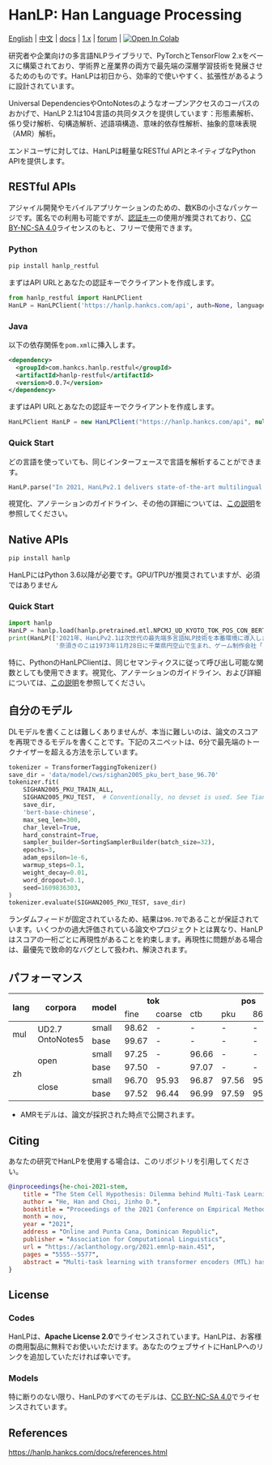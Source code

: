 # HanLP: Han Language Processing

[English](https://github.com/hankcs/HanLP/tree/master) | [中文](https://github.com/hankcs/HanLP/tree/doc-zh) | [docs](https://hanlp.hankcs.com/docs/) | [1.x](https://github.com/hankcs/HanLP/tree/1.x) | [forum](https://bbs.hankcs.com/) | [![Open In Colab](https://file.hankcs.com/img/colab-badge.svg)](https://colab.research.google.com/drive/1NkObyqXza75q192TQF9e_5JJZKVGycSk?usp=sharing)

研究者や企業向けの多言語NLPライブラリで、PyTorchとTensorFlow 2.xをベースに構築されており、学術界と産業界の両方で最先端の深層学習技術を発展させるためのものです。HanLPは初日から、効率的で使いやすく、拡張性があるように設計されています。

Universal DependenciesやOntoNotesのようなオープンアクセスのコーパスのおかげで、HanLP 2.1は104言語の共同タスクを提供しています：形態素解析、係り受け解析、句構造解析、述語項構造、意味的依存性解析、抽象的意味表現（AMR）解析。

エンドユーザに対しては、HanLPは軽量なRESTful APIとネイティブなPython APIを提供します。

## RESTful APIs

アジャイル開発やモバイルアプリケーションのための、数KBの小さなパッケージです。匿名での利用も可能ですが、[認証キー](https://bbs.hankcs.com/t/apply-for-free-hanlp-restful-apis/3178)の使用が推奨されており、[CC BY-NC-SA 4.0](https://creativecommons.org/licenses/by-nc-sa/4.0/)ライセンスのもと、フリーで使用できます。

 ### Python

```bash
pip install hanlp_restful
```

まずはAPI URLとあなたの認証キーでクライアントを作成します。

```python
from hanlp_restful import HanLPClient
HanLP = HanLPClient('https://hanlp.hankcs.com/api', auth=None, language='mul')
```

### Java

以下の依存関係を`pom.xml`に挿入します。

```xml
<dependency>
  <groupId>com.hankcs.hanlp.restful</groupId>
  <artifactId>hanlp-restful</artifactId>
  <version>0.0.7</version>
</dependency>
```

まずはAPI URLとあなたの認証キーでクライアントを作成します。

```java
HanLPClient HanLP = new HanLPClient("https://hanlp.hankcs.com/api", null, "mul");
```

### Quick Start

どの言語を使っていても、同じインターフェースで言語を解析することができます。

```python
HanLP.parse("In 2021, HanLPv2.1 delivers state-of-the-art multilingual NLP techniques to production environments. 2021年、HanLPv2.1は次世代の最先端多言語NLP技術を本番環境に導入します。2021年 HanLPv2.1为生产环境带来次世代最先进的多语种NLP技术。")
```

視覚化、アノテーションのガイドライン、その他の詳細については、[この説明](https://hanlp.hankcs.com/docs/tutorial.html)を参照してください。

## Native APIs

```bash
pip install hanlp
```

HanLPにはPython 3.6以降が必要です。GPU/TPUが推奨されていますが、必須ではありません

### Quick Start

```python
import hanlp
HanLP = hanlp.load(hanlp.pretrained.mtl.NPCMJ_UD_KYOTO_TOK_POS_CON_BERT_BASE_CHAR_JA)
print(HanLP(['2021年、HanLPv2.1は次世代の最先端多言語NLP技術を本番環境に導入します。',
             '奈須きのこは1973年11月28日に千葉県円空山で生まれ、ゲーム制作会社「ノーツ」の設立者だ。',]))
```

特に、PythonのHanLPClientは、同じセマンティクスに従って呼び出し可能な関数としても使用できます。視覚化、アノテーションのガイドライン、および詳細については、[この説明](https://hanlp.hankcs.com/docs/tutorial.html)を参照してください。

## 自分のモデル

DLモデルを書くことは難しくありませんが、本当に難しいのは、論文のスコアを再現できるモデルを書くことです。下記のスニペットは、6分で最先端のトークナイザーを超える方法を示しています。

```python
tokenizer = TransformerTaggingTokenizer()
save_dir = 'data/model/cws/sighan2005_pku_bert_base_96.70'
tokenizer.fit(
    SIGHAN2005_PKU_TRAIN_ALL,
    SIGHAN2005_PKU_TEST,  # Conventionally, no devset is used. See Tian et al. (2020).
    save_dir,
    'bert-base-chinese',
    max_seq_len=300,
    char_level=True,
    hard_constraint=True,
    sampler_builder=SortingSamplerBuilder(batch_size=32),
    epochs=3,
    adam_epsilon=1e-6,
    warmup_steps=0.1,
    weight_decay=0.01,
    word_dropout=0.1,
    seed=1609836303,
)
tokenizer.evaluate(SIGHAN2005_PKU_TEST, save_dir)
```

ランダムフィードが固定されているため、結果は`96.70`であることが保証されています。いくつかの過大評価されている論文やプロジェクトとは異なり、HanLPはスコアの一桁ごとに再現性があることを約束します。再現性に問題がある場合は、最優先で致命的なバグとして扱われ、解決されます。

## パフォーマンス

<table><thead><tr><th rowspan="2">lang</th><th rowspan="2">corpora</th><th rowspan="2">model</th><th colspan="2">tok</th><th colspan="4">pos</th><th colspan="3">ner</th><th rowspan="2">dep</th><th rowspan="2">con</th><th rowspan="2">srl</th><th colspan="4">sdp</th><th rowspan="2">lem</th><th rowspan="2">fea</th><th rowspan="2">amr</th></tr><tr><td>fine</td><td>coarse</td><td>ctb</td><td>pku</td><td>863</td><td>ud</td><td>pku</td><td>msra</td><td>ontonotes</td><td>SemEval16</td><td>DM</td><td>PAS</td><td>PSD</td></tr></thead><tbody><tr><td rowspan="2">mul</td><td rowspan="2">UD2.7 <br>OntoNotes5</td><td>small</td><td>98.62</td><td>-</td><td>-</td><td>-</td><td>-</td><td>93.23</td><td>-</td><td>-</td><td>74.42</td><td>79.10</td><td>76.85</td><td>70.63</td><td>-</td><td>91.19</td><td>93.67</td><td>85.34</td><td>87.71</td><td>84.51</td><td>-</td></tr><tr><td>base</td><td>99.67</td><td>-</td><td>-</td><td>-</td><td>-</td><td>96.51</td><td>-</td><td>-</td><td>80.76</td><td>87.64</td><td>80.58</td><td>77.22</td><td>-</td><td>94.38</td><td>96.10</td><td>86.64</td><td>94.37</td><td>91.60</td><td>-</td></tr><tr><td rowspan="4">zh</td><td rowspan="2">open</td><td>small</td><td>97.25</td><td>-</td><td>96.66</td><td>-</td><td>-</td><td>-</td><td>-</td><td>-</td><td>95.00</td><td>84.57</td><td>87.62</td><td>73.40</td><td>84.57</td><td>-</td><td>-</td><td>-</td><td>-</td><td>-</td><td>-</td></tr><tr><td>base</td><td>97.50</td><td>-</td><td>97.07</td><td>-</td><td>-</td><td>-</td><td>-</td><td>-</td><td>96.04</td><td>87.11</td><td>89.84</td><td>77.78</td><td>87.11</td><td>-</td><td>-</td><td>-</td><td>-</td><td>-</td><td>-</td></tr><tr><td rowspan="2">close</td><td>small</td><td>96.70</td><td>95.93</td><td>96.87</td><td>97.56</td><td>95.05</td><td>-</td><td>96.22</td><td>95.74</td><td>76.79</td><td>84.44</td><td>88.13</td><td>75.81</td><td>74.28</td><td>-</td><td>-</td><td>-</td><td>-</td><td>-</td><td>-</td></tr><tr><td>base</td><td>97.52</td><td>96.44</td><td>96.99</td><td>97.59</td><td>95.29</td><td>-</td><td>96.48</td><td>95.72</td><td>77.77</td><td>85.29</td><td>88.57</td><td>76.52</td><td>73.76</td><td>-</td><td>-</td><td>-</td><td>-</td><td>-</td><td>-</td></tr></tbody></table>

- AMRモデルは、論文が採択された時点で公開されます。

## Citing

あなたの研究でHanLPを使用する場合は、このリポジトリを引用してください。

```bibtex
@inproceedings{he-choi-2021-stem,
    title = "The Stem Cell Hypothesis: Dilemma behind Multi-Task Learning with Transformer Encoders",
    author = "He, Han and Choi, Jinho D.",
    booktitle = "Proceedings of the 2021 Conference on Empirical Methods in Natural Language Processing",
    month = nov,
    year = "2021",
    address = "Online and Punta Cana, Dominican Republic",
    publisher = "Association for Computational Linguistics",
    url = "https://aclanthology.org/2021.emnlp-main.451",
    pages = "5555--5577",
    abstract = "Multi-task learning with transformer encoders (MTL) has emerged as a powerful technique to improve performance on closely-related tasks for both accuracy and efficiency while a question still remains whether or not it would perform as well on tasks that are distinct in nature. We first present MTL results on five NLP tasks, POS, NER, DEP, CON, and SRL, and depict its deficiency over single-task learning. We then conduct an extensive pruning analysis to show that a certain set of attention heads get claimed by most tasks during MTL, who interfere with one another to fine-tune those heads for their own objectives. Based on this finding, we propose the Stem Cell Hypothesis to reveal the existence of attention heads naturally talented for many tasks that cannot be jointly trained to create adequate embeddings for all of those tasks. Finally, we design novel parameter-free probes to justify our hypothesis and demonstrate how attention heads are transformed across the five tasks during MTL through label analysis.",
}
```

## License

### Codes

HanLPは、**Apache License 2.0**でライセンスされています。HanLPは、お客様の商用製品に無料でお使いいただけます。あなたのウェブサイトにHanLPへのリンクを追加していただければ幸いです。

### Models

特に断りのない限り、HanLPのすべてのモデルは、[CC BY-NC-SA 4.0](https://creativecommons.org/licenses/by-nc-sa/4.0/)でライセンスされています。

## References

https://hanlp.hankcs.com/docs/references.html


